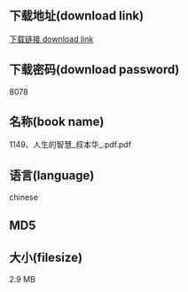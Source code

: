 ## 下载地址(download link)
[下载链接 download link](https://tutu365.netlify.app/?s=1149%E3%80%81%E4%BA%BA%E7%94%9F%E7%9A%84%E6%99%BA%E6%85%A7_%E5%8F%94%E6%9C%AC%E5%8D%8E_.pdf)

## 下载密码(download password)
8078

## 名称(book name)
1149、人生的智慧_叔本华_.pdf.pdf

## 语言(language)
chinese

## MD5


## 大小(filesize)
2.9 MB
